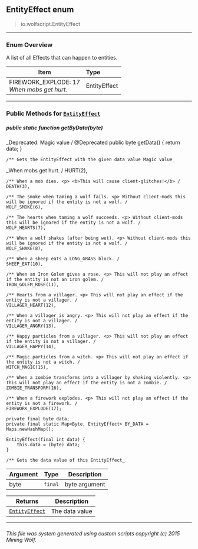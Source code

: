 ## EntityEffect __enum__

>io.wolfscript.EntityEffect

---

### Enum Overview

A list of all Effects that can happen to entities.

Item | Type   
--- | :--- 
FIREWORK_EXPLODE: 17<br> _When mobs get hurt._ | EntityEffect



---


### Public Methods for [`EntityEffect`](EntityEffect.md)

##### <a id='getbydata'></a>public static function __getByData__(byte)
_Deprecated: Magic value /
    @Deprecated
    public byte getData() {
        return data;
    }

    /** Gets the EntityEffect with the given data value Magic value_

_When mobs get hurt. /
    HURT(2),

    /** When a mob dies. <p> <b>This will cause client-glitches!</b> /
    DEATH(3),

    /** The smoke when taming a wolf fails. <p> Without client-mods this will be ignored if the entity is not a wolf. /
    WOLF_SMOKE(6),

    /** The hearts when taming a wolf succeeds. <p> Without client-mods this will be ignored if the entity is not a wolf. /
    WOLF_HEARTS(7),

    /** When a wolf shakes (after being wet). <p> Without client-mods this will be ignored if the entity is not a wolf. /
    WOLF_SHAKE(8),

    /** When a sheep eats a LONG_GRASS block. /
    SHEEP_EAT(10),

    /** When an Iron Golem gives a rose. <p> This will not play an effect if the entity is not an iron golem. /
    IRON_GOLEM_ROSE(11),

    /** Hearts from a villager. <p> This will not play an effect if the entity is not a villager. /
    VILLAGER_HEART(12),

    /** When a villager is angry. <p> This will not play an effect if the entity is not a villager. /
    VILLAGER_ANGRY(13),

    /** Happy particles from a villager. <p> This will not play an effect if the entity is not a villager. /
    VILLAGER_HAPPY(14),

    /** Magic particles from a witch. <p> This will not play an effect if the entity is not a witch. /
    WITCH_MAGIC(15),

    /** When a zombie transforms into a villager by shaking violently. <p> This will not play an effect if the entity is not a zombie. /
    ZOMBIE_TRANSFORM(16),

    /** When a firework explodes. <p> This will not play an effect if the entity is not a firework. /
    FIREWORK_EXPLODE(17);

    private final byte data;
    private final static Map<Byte, EntityEffect> BY_DATA = Maps.newHashMap();

    EntityEffect(final int data) {
        this.data = (byte) data;
    }

    /** Gets the data value of this EntityEffect_

Argument | Type | Description  
--- | --- | --- 
byte | `final` | byte argument

Returns | Description
--- | --- 
[`EntityEffect`](EntityEffect.md) | The data value


---


###### This file was system generated using custom scripts copyright (c) 2015 Mining Wolf.
	


